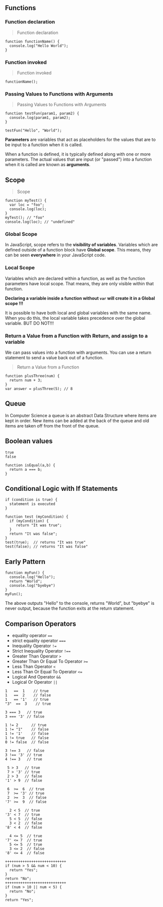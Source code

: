 
## Functions
### Function declaration
>Function declaration

```
function functionName() {
  console.log("Hello World");
}
```

### Function invoked
>Function invoked

```
functionName();
```

### Passing Values to Functions with Arguments
>Passing Values to Functions with Arguments

```
function testFun(param1, param2) {
  console.log(param1, param2);
}

testFun("Hello", "World");
```
**Parameters** are variables that act as placeholders for the values that are to be input to a function when it is called.

When a function is defined, it is typically defined along with one or more parameters. The actual values that are input (or "passed") into a function when it is called are known as **arguments**.

## Scope
> Scope

```
function myTest() {
  var loc = "foo";
  console.log(loc);
}
myTest(); // "foo"
console.log(loc); // "undefined"
```

### Global Scope
In JavaScript, scope refers to the **visibility of variables**. Variables which are defined outside of a function block have **Global scope**. This means, they can be seen **everywhere** in your JavaScript code.

### Local Scope
Variables which are declared within a function, as well as the function parameters have local scope. That means, they are only visible within that function.

**Declaring a variable inside a function without `var` will create it in a Global scope !!!**

It is possible to have both local and global variables with the same name. When you do this, the local variable takes precedence over the global variable. BUT DO NOT!!!

### Return a Value from a Function with Return, and assign to a variable
We can pass values into a function with arguments. You can use a return statement to send a value back out of a function.

> Return a Value from a Function

```
function plusThree(num) {
  return num + 3;
}
var answer = plusThree(5); // 8
```

## Queue
In Computer Science a queue is an abstract Data Structure where items are kept in order. New items can be added at the back of the queue and old items are taken off from the front of the queue.

## Boolean values
```
true
false
```

```
function isEqual(a,b) {
  return a === b;
}
```


## Conditional Logic with If Statements
```
if (condition is true) {
  statement is executed
}
```

```
function test (myCondition) {
  if (myCondition) {
     return "It was true";
  }
  return "It was false";
}
test(true);  // returns "It was true"
test(false); // returns "It was false"
```
## Early Pattern
```
function myFun() {
  console.log("Hello");
  return "World";
  console.log("byebye")
}
myFun();
```
The above outputs "Hello" to the console, returns "World", but "byebye" is never output, because the function exits at the return statement.

## Comparison Operators

* equality operator `==`
* strict equality operator `===`
* Inequality Operator `!=`
* Strict Inequality Operator `!==`
* Greater Than Operator `>`
* Greater Than Or Equal To Operator `>=`
*  Less Than Operator `<`
* Less Than Or Equal To Operator `<=`
* Logical And Operator `&&`
* Logical Or Operator `||`


```
1   ==  1    // true
1   ==  2    // false
1   == '1'   // true
"3"  ==  3    // true

3 === 3   // true
3 === '3' // false

1 != 2      // true
1 != "1"    // false
1 != '1'    // false
1 != true   // false
0 != false  // false

3 !== 3   // false
3 !== '3' // true
4 !== 3   // true

 5 > 3   // true
 7 > '3' // true
 2 > 3   // false
'1' > 9  // false

 6  >=  6  // true
 7  >= '3' // true
 2  >=  3  // false
'7' >=  9  // false

  2 < 5  // true
'3' < 7  // true
  5 < 5  // false
  3 < 2  // false
'8' < 4  // false

  4 <= 5  // true
'7' <= 7  // true
  5 <= 5  // true
  3 <= 2  // false
'8' <= 4  // false

++++++++++++++++++++++++++++
if (num > 5 && num < 10) {
  return "Yes";
}
return "No";
++++++++++++++++++++++++++++
if (num > 10 || num < 5) {
  return "No";
}
return "Yes";

```
